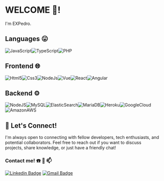 # WELCOME 👋! 

I'm EXPedro.

## Languages :stuck_out_tongue:

![JavaScript](https://img.shields.io/badge/JavaScript-323330?style=for-the-badge&logo=javascript&logoColor=F7DF1E)![TypeScript](https://img.shields.io/badge/TypeScript-007ACC?style=for-the-badge&logo=typescript&logoColor=white)![PHP](https://img.shields.io/badge/PHP-777BB4?style=for-the-badge&logo=php&logoColor=white) 

## Frontend 🌐 

![Html5](https://img.shields.io/badge/HTML5-E34F26?style=for-the-badge&logo=html5&logoColor=white)![Css3](https://img.shields.io/badge/CSS3-1572B6?style=for-the-badge&logo=css3&logoColor=white)![NodeJs](https://img.shields.io/badge/Node.js-43853D?style=for-the-badge&logo=node.js&logoColor=white)![Vue](https://img.shields.io/badge/Vue.js-35495E?style=for-the-badge&logo=vue.js&logoColor=4FC08D)![React](https://img.shields.io/badge/React-20232A?style=for-the-badge&logo=react&logoColor=61DAFB)![Angular](https://img.shields.io/badge/Angular-DD0031?style=for-the-badge&logo=angular&logoColor=white)

## Backend ⚙️   

![NodeJS](https://img.shields.io/badge/Node%20js-339933?style=for-the-badge&logo=nodedotjs&logoColor=white)![MySQL](https://img.shields.io/badge/MySQL-005C84?style=for-the-badge&logo=mysql&logoColor=white)![ElasticSearch](https://img.shields.io/badge/Elastic_Search-005571?style=for-the-badge&logo=elasticsearch&logoColor=white)![MariaDB](https://img.shields.io/badge/MariaDB-003545?style=for-the-badge&logo=mariadb&logoColor=white)![Heroku](https://img.shields.io/badge/Heroku-430098?style=for-the-badge&logo=heroku&logoColor=white)![GoogleCloud](https://img.shields.io/badge/Google_Cloud-4285F4?style=for-the-badge&logo=google-cloud&logoColor=white)![AmazonAWS](https://img.shields.io/badge/Amazon_AWS-232F3E?style=for-the-badge&logo=amazon-aws&logoColor=white)    

## 🤝 Let's Connect!

I'm always open to connecting with fellow developers, tech enthusiasts, and potential collaborators. Feel free to reach out if you want to discuss projects, share knowledge, or just have a friendly chat!

### Contact me! :phone: :mega: :mailbox:

[![Linkedin Badge](https://img.shields.io/badge/-LinkedIn-blue?style=flat-square&logo=Linkedin&logoColor=white&link=https://www.linkedin.com/in/elisio-xavier-pedro//)](https://www.linkedin.com/in/elisio-xavier-pedro/)  [![Gmail Badge](https://img.shields.io/badge/-Gmail-red?style=flat-square&logo=Gmail&logoColor=white)](mailto:pedroelisio555@gmail.com) 





